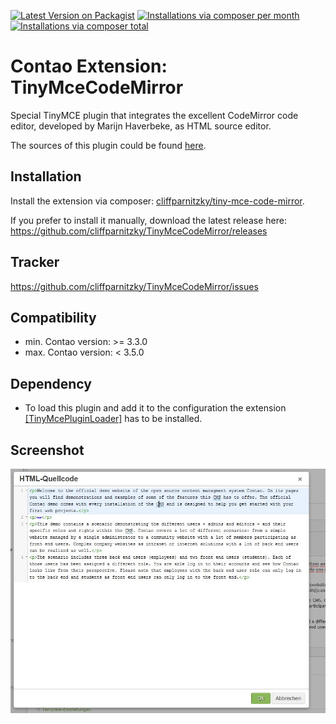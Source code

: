[![Latest Version on Packagist](http://img.shields.io/packagist/v/cliffparnitzky/tiny-mce-code-mirror.svg?style=flat)](https://packagist.org/packages/cliffparnitzky/tiny-mce-code-mirror)
[![Installations via composer per month](http://img.shields.io/packagist/dm/cliffparnitzky/tiny-mce-code-mirror.svg?style=flat)](https://packagist.org/packages/cliffparnitzky/tiny-mce-code-mirror)
[![Installations via composer total](http://img.shields.io/packagist/dt/cliffparnitzky/tiny-mce-code-mirror.svg?style=flat)](https://packagist.org/packages/cliffparnitzky/tiny-mce-code-mirror)

Contao Extension: TinyMceCodeMirror
====================================

Special TinyMCE plugin that integrates the excellent CodeMirror code editor, developed by Marijn Haverbeke, as HTML source editor.

The sources of this plugin could be found [here](http://www.avoid.org/codemirror-for-tinymce4/).


Installation
------------

Install the extension via composer: [cliffparnitzky/tiny-mce-code-mirror](https://packagist.org/packages/cliffparnitzky/tiny-mce-code-mirror).

If you prefer to install it manually, download the latest release here: https://github.com/cliffparnitzky/TinyMceCodeMirror/releases


Tracker
-------

https://github.com/cliffparnitzky/TinyMceCodeMirror/issues


Compatibility
-------------

- min. Contao version: >= 3.3.0
- max. Contao version: <  3.5.0


Dependency
----------

- To load this plugin and add it to the configuration the extension [[TinyMcePluginLoader]](https://github.com/cliffparnitzky/TinyMcePluginLoader) has to be installed.


Screenshot
----------

![Screenshot](screenshot.jpg)